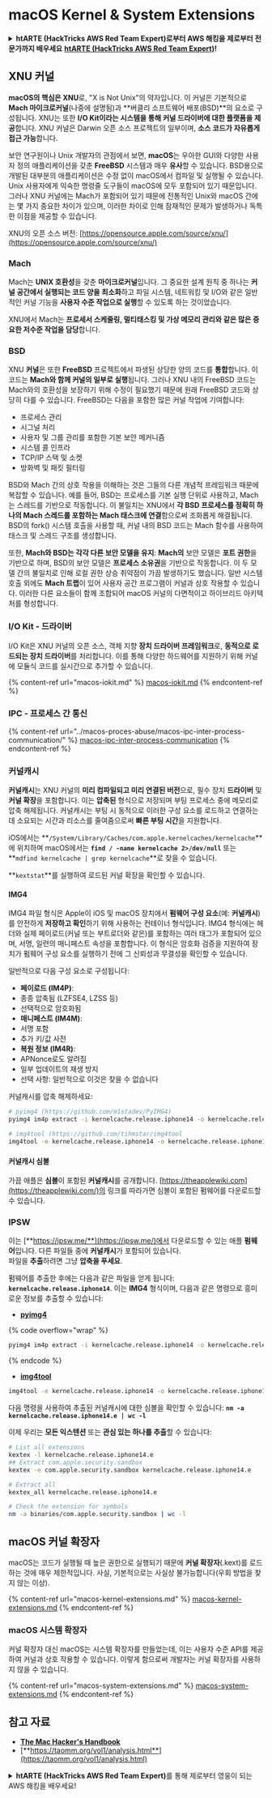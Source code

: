 # macOS Kernel & System Extensions

<details>

<summary><strong>htARTE (HackTricks AWS Red Team Expert)로부터 AWS 해킹을 제로부터 전문가까지 배우세요</strong> <a href="https://training.hacktricks.xyz/courses/arte"><strong>htARTE (HackTricks AWS Red Team Expert)</strong></a><strong>!</strong></summary>

HackTricks를 지원하는 다른 방법:

* **회사가 HackTricks에 광고되길 원하거나 PDF로 HackTricks를 다운로드하길 원한다면** [**구독 요금제**](https://github.com/sponsors/carlospolop)를 확인하세요!
* [**공식 PEASS & HackTricks 굿즈**](https://peass.creator-spring.com)를 구매하세요
* [**The PEASS Family**](https://opensea.io/collection/the-peass-family)를 발견하세요, 저희의 독점 [**NFTs**](https://opensea.io/collection/the-peass-family) 컬렉션
* **💬** [**Discord 그룹**](https://discord.gg/hRep4RUj7f) 또는 [텔레그램 그룹](https://t.me/peass)에 **가입**하거나 **트위터** 🐦 [**@carlospolopm**](https://twitter.com/hacktricks\_live)**를 팔로우**하세요.
* **HackTricks** 및 **HackTricks Cloud** 깃허브 저장소로 **PR 제출**하여 해킹 트릭을 공유하세요.

</details>

## XNU 커널

**macOS의 핵심은 XNU**로, "X is Not Unix"의 약자입니다. 이 커널은 기본적으로 **Mach 마이크로커널**(나중에 설명됨)과 \*\*버클리 소프트웨어 배포(BSD)\*\*의 요소로 구성됩니다. XNU는 또한 **I/O Kit이라는 시스템을 통해 커널 드라이버에 대한 플랫폼을 제공**합니다. XNU 커널은 Darwin 오픈 소스 프로젝트의 일부이며, **소스 코드가 자유롭게 접근 가능**합니다.

보안 연구원이나 Unix 개발자의 관점에서 보면, **macOS**는 우아한 GUI와 다양한 사용자 정의 애플리케이션을 갖춘 **FreeBSD** 시스템과 매우 **유사**할 수 있습니다. BSD용으로 개발된 대부분의 애플리케이션은 수정 없이 macOS에서 컴파일 및 실행될 수 있습니다. Unix 사용자에게 익숙한 명령줄 도구들이 macOS에 모두 포함되어 있기 때문입니다. 그러나 XNU 커널에는 Mach가 포함되어 있기 때문에 전통적인 Unix와 macOS 간에는 몇 가지 중요한 차이가 있으며, 이러한 차이로 인해 잠재적인 문제가 발생하거나 독특한 이점을 제공할 수 있습니다.

XNU의 오픈 소스 버전: [https://opensource.apple.com/source/xnu/](https://opensource.apple.com/source/xnu/)

### Mach

Mach는 **UNIX 호환성**을 갖춘 **마이크로커널**입니다. 그 중요한 설계 원칙 중 하나는 **커널 공간에서 실행되는 코드 양을 최소화**하고 파일 시스템, 네트워킹 및 I/O와 같은 일반적인 커널 기능을 **사용자 수준 작업으로 실행**할 수 있도록 하는 것이었습니다.

XNU에서 Mach는 **프로세서 스케줄링, 멀티태스킹 및 가상 메모리 관리와 같은 많은 중요한 저수준 작업을 담당**합니다.

### BSD

XNU **커널**은 또한 **FreeBSD** 프로젝트에서 파생된 상당한 양의 코드를 **통합**합니다. 이 코드는 **Mach와 함께 커널의 일부로 실행**됩니다. 그러나 XNU 내의 FreeBSD 코드는 Mach와의 호환성을 보장하기 위해 수정이 필요했기 때문에 원래 FreeBSD 코드와 상당히 다를 수 있습니다. FreeBSD는 다음을 포함한 많은 커널 작업에 기여합니다:

* 프로세스 관리
* 시그널 처리
* 사용자 및 그룹 관리를 포함한 기본 보안 메커니즘
* 시스템 콜 인프라
* TCP/IP 스택 및 소켓
* 방화벽 및 패킷 필터링

BSD와 Mach 간의 상호 작용을 이해하는 것은 그들의 다른 개념적 프레임워크 때문에 복잡할 수 있습니다. 예를 들어, BSD는 프로세스를 기본 실행 단위로 사용하고, Mach는 스레드를 기반으로 작동합니다. 이 불일치는 XNU에서 **각 BSD 프로세스를 정확히 하나의 Mach 스레드를 포함하는 Mach 태스크에 연결**함으로써 조화롭게 해결됩니다. BSD의 fork() 시스템 호출을 사용할 때, 커널 내의 BSD 코드는 Mach 함수를 사용하여 태스크 및 스레드 구조를 생성합니다.

또한, **Mach와 BSD는 각각 다른 보안 모델을 유지**: **Mach의** 보안 모델은 **포트 권한**을 기반으로 하며, BSD의 보안 모델은 **프로세스 소유권**을 기반으로 작동합니다. 이 두 모델 간의 불일치로 인해 로컬 권한 상승 취약점이 가끔 발생하기도 했습니다. 일반 시스템 호출 외에도 **Mach 트랩**이 있어 사용자 공간 프로그램이 커널과 상호 작용할 수 있습니다. 이러한 다른 요소들이 함께 조합되어 macOS 커널의 다면적이고 하이브리드 아키텍처를 형성합니다.

### I/O Kit - 드라이버

I/O Kit은 XNU 커널의 오픈 소스, 객체 지향 **장치 드라이버 프레임워크**로, **동적으로 로드되는 장치 드라이버**를 처리합니다. 이를 통해 다양한 하드웨어를 지원하기 위해 커널에 모듈식 코드를 실시간으로 추가할 수 있습니다.

{% content-ref url="macos-iokit.md" %}
[macos-iokit.md](macos-iokit.md)
{% endcontent-ref %}

### IPC - 프로세스 간 통신

{% content-ref url="../macos-proces-abuse/macos-ipc-inter-process-communication/" %}
[macos-ipc-inter-process-communication](../macos-proces-abuse/macos-ipc-inter-process-communication/)
{% endcontent-ref %}

### 커널캐시

**커널캐시**는 XNU 커널의 **미리 컴파일되고 미리 연결된 버전**으로, 필수 장치 **드라이버** 및 **커널 확장**을 포함합니다. 이는 **압축된** 형식으로 저장되며 부팅 프로세스 중에 메모리로 압축 해제됩니다. 커널캐시는 부팅 시 동적으로 이러한 구성 요소를 로드하고 연결하는 데 소요되는 시간과 리소스를 줄여줌으로써 **빠른 부팅 시간**을 지원합니다.

iOS에서는 \*\*`/System/Library/Caches/com.apple.kernelcaches/kernelcache`\*\*에 위치하며 macOS에서는 **`find / -name kernelcache 2>/dev/null`** 또는 \*\*`mdfind kernelcache | grep kernelcache`\*\*로 찾을 수 있습니다.

\*\*`kextstat`\*\*를 실행하여 로드된 커널 확장을 확인할 수 있습니다.

#### IMG4

IMG4 파일 형식은 Apple이 iOS 및 macOS 장치에서 **펌웨어 구성 요소**(예: **커널캐시**)를 안전하게 **저장하고 확인**하기 위해 사용하는 컨테이너 형식입니다. IMG4 형식에는 헤더와 실제 페이로드(커널 또는 부트로더와 같은)를 포함하는 여러 태그가 포함되어 있으며, 서명, 일련의 매니페스트 속성을 포함합니다. 이 형식은 암호화 검증을 지원하여 장치가 펌웨어 구성 요소를 실행하기 전에 그 신뢰성과 무결성을 확인할 수 있습니다.

일반적으로 다음 구성 요소로 구성됩니다:

* **페이로드 (IM4P)**:
* 종종 압축됨 (LZFSE4, LZSS 등)
* 선택적으로 암호화됨
* **매니페스트 (IM4M)**:
* 서명 포함
* 추가 키/값 사전
* **복원 정보 (IM4R)**:
* APNonce로도 알려짐
* 일부 업데이트의 재생 방지
* 선택 사항: 일반적으로 이것은 찾을 수 없습니다

커널캐시를 압축 해제하세요:

```bash
# pyimg4 (https://github.com/m1stadev/PyIMG4)
pyimg4 im4p extract -i kernelcache.release.iphone14 -o kernelcache.release.iphone14.e

# img4tool (https://github.com/tihmstar/img4tool
img4tool -e kernelcache.release.iphone14 -o kernelcache.release.iphone14.e
```

#### 커널캐시 심볼

가끔 애플은 **심볼**이 포함된 **커널캐시**를 공개합니다. [https://theapplewiki.com](https://theapplewiki.com/)의 링크를 따라가면 심볼이 포함된 펌웨어를 다운로드할 수 있습니다.

### IPSW

이는 [**https://ipsw.me/**](https://ipsw.me/)에서 다운로드할 수 있는 애플 **펌웨어**입니다. 다른 파일들 중에 **커널캐시**가 포함되어 있습니다.\
파일을 **추출**하려면 그냥 **압축을 푸세요**.

펌웨어를 추출한 후에는 다음과 같은 파일을 얻게 됩니다: **`kernelcache.release.iphone14`**. 이는 **IMG4** 형식이며, 다음과 같은 명령으로 흥미로운 정보를 추출할 수 있습니다:

* [**pyimg4**](https://github.com/m1stadev/PyIMG4)

{% code overflow="wrap" %}
```bash
pyimg4 im4p extract -i kernelcache.release.iphone14 -o kernelcache.release.iphone14.e
```
{% endcode %}

* [**img4tool**](https://github.com/tihmstar/img4tool)

```bash
img4tool -e kernelcache.release.iphone14 -o kernelcache.release.iphone14.e
```

다음 명령을 사용하여 추출된 커널캐시에 대한 심볼을 확인할 수 있습니다: **`nm -a kernelcache.release.iphone14.e | wc -l`**

이제 우리는 **모든 익스텐션** 또는 **관심 있는 하나를 추출**할 수 있습니다:

```bash
# List all extensions
kextex -l kernelcache.release.iphone14.e
## Extract com.apple.security.sandbox
kextex -e com.apple.security.sandbox kernelcache.release.iphone14.e

# Extract all
kextex_all kernelcache.release.iphone14.e

# Check the extension for symbols
nm -a binaries/com.apple.security.sandbox | wc -l
```

## macOS 커널 확장자

macOS는 코드가 실행될 때 높은 권한으로 실행되기 때문에 **커널 확장자**(.kext)를 로드하는 것에 매우 제한적입니다. 사실, 기본적으로는 사실상 불가능합니다(우회 방법을 찾지 않는 이상).

{% content-ref url="macos-kernel-extensions.md" %}
[macos-kernel-extensions.md](macos-kernel-extensions.md)
{% endcontent-ref %}

### macOS 시스템 확장자

커널 확장자 대신 macOS는 시스템 확장자를 만들었는데, 이는 사용자 수준 API를 제공하여 커널과 상호 작용할 수 있습니다. 이렇게 함으로써 개발자는 커널 확장자를 사용하지 않을 수 있습니다.

{% content-ref url="macos-system-extensions.md" %}
[macos-system-extensions.md](macos-system-extensions.md)
{% endcontent-ref %}

## 참고 자료

* [**The Mac Hacker's Handbook**](https://www.amazon.com/-/es/Charlie-Miller-ebook-dp-B004U7MUMU/dp/B004U7MUMU/ref=mt\_other?\_encoding=UTF8\&me=\&qid=)
* [**https://taomm.org/vol1/analysis.html**](https://taomm.org/vol1/analysis.html)

<details>

<summary><strong>htARTE (HackTricks AWS Red Team Expert)</strong>를 통해 제로부터 영웅이 되는 AWS 해킹을 배우세요!</summary>

HackTricks를 지원하는 다른 방법:

* **회사가 HackTricks에 광고되길 원하거나 PDF로 HackTricks를 다운로드하길 원한다면** [**SUBSCRIPTION PLANS**](https://github.com/sponsors/carlospolop)를 확인하세요!
* [**공식 PEASS & HackTricks 스왜그**](https://peass.creator-spring.com)를 구매하세요
* [**The PEASS Family**](https://opensea.io/collection/the-peass-family)를 발견하세요, 당사의 독점 [**NFTs**](https://opensea.io/collection/the-peass-family) 컬렉션
* 💬 [**디스코드 그룹**](https://discord.gg/hRep4RUj7f) 또는 [**텔레그램 그룹**](https://t.me/peass)에 **가입**하거나 **트위터** 🐦 [**@carlospolopm**](https://twitter.com/hacktricks\_live)를 **팔로우**하세요.
* **HackTricks** 및 **HackTricks Cloud** 깃허브 저장소에 PR을 제출하여 **해킹 트릭을 공유**하세요.

</details>
